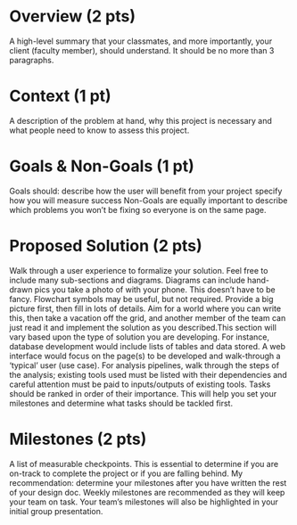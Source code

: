 # **Overview (2 pts)**

A high-level summary that your classmates, and more importantly, your client (faculty member), should understand. It should be no more than 3 paragraphs.


# **Context (1 pt)**

A description of the problem at hand, why this project is necessary and what people need to know to assess this project.


# **Goals & Non-Goals (1 pt)**

Goals should:
describe how the user will benefit from your project 
specify how you will measure success
Non-Goals are equally important to describe which problems you won’t be fixing so everyone is on the same page.


# **Proposed Solution (2 pts)**

Walk through a user experience to formalize your solution. Feel free to include many sub-sections and diagrams. Diagrams can include hand-drawn pics you take a photo of with your phone. This doesn’t have to be fancy. Flowchart symbols may be useful, but not required. Provide a big picture first, then fill in lots of details. Aim for a world where you can write this, then take a vacation off the grid, and another member of the team can just read it and implement the solution as you described.This section will vary based upon the type of solution you are developing. For instance, database development would include lists of tables and data stored. A web interface would focus on the page(s) to be developed and walk-through a ‘typical’ user (use case). For analysis pipelines, walk through the steps of the analysis; existing tools used must be listed with their dependencies and careful attention must be paid to inputs/outputs of existing tools. Tasks should be ranked in order of their importance. This will help you set your milestones and determine what tasks should be tackled first.

# **Milestones (2 pts)**
A list of measurable checkpoints. This is essential to determine if you are on-track to complete the project or if you are falling behind. My recommendation: determine your milestones after you have written the rest of your design doc. Weekly milestones are recommended as they will keep your team on task. Your team’s milestones will also be highlighted in your initial group presentation.
